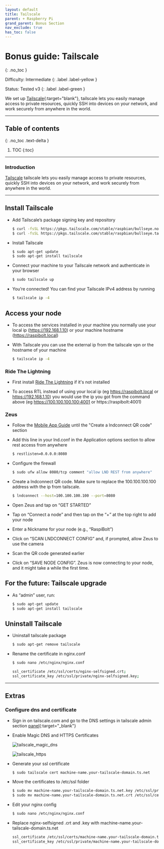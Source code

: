 ```yaml
---
layout: default
title: Tailscale
parent: + Raspberry Pi
grand_parent: Bonus Section
nav_exclude: true
has_toc: false
---
```


# Bonus guide: Tailscale
{: .no_toc }

Difficulty: Intermediate
{: .label .label-yellow }

Status: Tested v3 
{: .label .label-green }

We set up [Tailscale](https://tailscale.com/download/linux/rpi-bullseye){:target="blank"}, tailscale lets you easily manage access to private resources, quickly SSH into devices on your network, and work securely from anywhere in the world.

---

## Table of contents
{: .no_toc .text-delta }

1. TOC
{:toc}

---

### Introduction
[Tailscale](https://tailscale.com) tailscale lets you easily manage access to private resources, quickly SSH into devices on your network, and work securely from anywhere in the world.

---

## Install Tailscale
* Add Tailscale’s package signing key and repository

  ```sh
  $ curl -fsSL https://pkgs.tailscale.com/stable/raspbian/bullseye.noarmor.gpg | sudo tee /usr/share/keyrings/tailscale-archive-keyring.gpg > /dev/null
  $ curl -fsSL https://pkgs.tailscale.com/stable/raspbian/bullseye.tailscale-keyring.list | sudo tee /etc/apt/sources.list.d/tailscale.list
  ```

* Install Tailscale

  ```sh
  $ sudo apt-get update
  $ sudo apt-get install tailscale
  ```

* Connect your machine to your Tailscale network and authenticate in your browser

  ```sh
  $ sudo tailscale up
  ```

* You’re connected! You can find your Tailscale IPv4 address by running

  ```sh
  $ tailscale ip -4
  ```

## Access your node

* To access the services installed in your machine you normally use your local ip (https://192.168.1.10) or your machine hostname (https://raspibolt.local)

* With Tailscale you can use the external ip from the tailscale vpn or the hostname of your machine

  ```sh
  $ tailscale ip -4
  ```

### Ride The Lightning

* First install [Ride The Lightning](https://raspibolt.org/guide/lightning/web-app.html) if it's not installed

* To access RTL instead of using your local ip (eg https://raspibolt.local or https://192.168.1.10) you would use the ip you got from the command above (eg https://100.100.100.100:4001 or https://raspibolt:4001)

### Zeus

* Follow the [Mobile App Guide](https://raspibolt.org/guide/lightning/mobile-app.html) until the "Create a lndconnect QR code" section

* Add this line in your lnd.conf in the Application options section to allow rest access from anywhere

  ```sh
  $ restlisten=0.0.0.0:8080
  ``` 

* Configure the firewall

  ```sh
  $ sudo ufw allow 8080/tcp comment "allow LND REST from anywhere"
  ``` 

* Create a lndconnect QR code. Make sure to replace the 100.100.100.100 address with the ip from tailscale.
  
  ```sh
  $ lndconnect --host=100.100.100.100 --port=8080
  ``` 
 
* Open Zeus and tap on “GET STARTED”

* Tap on “Connect a node” and then tap on the “+” at the top right to add your node

* Enter a Nickname for your node (e.g., “RaspiBolt”)

* Click on “SCAN LNDCONNECT CONFIG” and, if prompted, allow Zeus to use the camera

* Scan the QR code generated earlier

* Click on “SAVE NODE CONFIG”. Zeus is now connecting to your node, and it might take a while the first time.

## For the future: Tailscale upgrade

* As “admin” user, run:

  ```sh
  $ sudo apt-get update
  $ sudo apt-get install tailscale
  ```

## Uninstall Tailscale

* Uninstall tailscale package

  ```sh
  $ sudo apt-get remove tailscale
  ```

* Rename the certificate in nginx.conf

  ```sh
  $ sudo nano /etc/nginx/nginx.conf
  ```

  ```sh
  ssl_certificate /etc/ssl/certs/nginx-selfsigned.crt;
  ssl_certificate_key /etc/ssl/private/nginx-selfsigned.key;
  ```

---

## Extras

### Configure dns and certificate

* Sign in on tailscale.com and go to the DNS settings in tailscale admin section [panel](https://login.tailscale.com/admin/dns){:target="_blank"}

* Enable Magic DNS and HTTPS Certificates
  
  ![tailscale_magic_dns](../../../images/tailscale_magic_dns.png)

  ![tailscale_https](../../../images/tailscale_https.png)

* Generate your ssl certificate
  
  ```sh
  $ sudo tailscale cert machine-name.your-tailscale-domain.ts.net
  ```

* Move the certificates to /etc/ssl folder
  
  ```sh
  $ sudo mv machine-name.your-tailscale-domain.ts.net.key /etc/ssl/private/machine-name.your-tailscale-domain.ts.net.key
  $ sudo mv machine-name.your-tailscale-domain.ts.net.crt /etc/ssl/certs/machine-name.your-tailscale-domain.ts.net.crt
  ```

* Edit your nginx config
  
  ```sh
  $ sudo nano /etc/nginx/nginx.conf
  ```

* Replace nginx-selfsigned .crt and .key with machine-name.your-tailscale-domain.ts.net

  ```sh
  ssl_certificate /etc/ssl/certs/machine-name.your-tailscale-domain.ts.net.crt;
  ssl_certificate_key /etc/ssl/private/machine-name.your-tailscale-domain.ts.net.key;
  ```